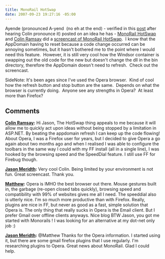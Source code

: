 ```yaml
---
title: MonoRail HotSwap
date: 2007-09-23 19:27:16 -05:00
---
```


Ayende (pronounced A-yend  (no eh at the end) - verified in this [post](http://ayende.com/Blog/archive/2007/09/23/MonoRail.HotSwap-in-Action.aspx) after hearing Colin pronounce it) posted on an idea he has - [MonoRail HotSwap](http://ayende.com/Blog/archive/2007/09/22/Introducing-MonoRail.HotSwap.aspx) and [Colin Ramsay](http://colinramsay.co.uk/) did a [screencast of MonoRail HotSwap](http://colinramsay.co.uk/2007/09/23/hotswap-for-monorail-in-action/).  I know that the AppDomain having to reset because a code change occurred can be annoying sometimes, but it hasn't bothered me to the point where I would need this feature.  However, it is still very cool how the Windsor container is swapping out the old code for the new but doesn't change the dll in the bin directory, therefore the AppDomain doesn't need to refresh.  Check out the screencast.

SideNote: It's been ages since I've used the Opera browser.  Kind of cool how the refresh button and stop button are the same.  Depends on what the browser is currently doing.  Anyone see any strengths in Opera?  At least more than Firefox?

## Comments

**[Colin Ramsay](#104 "2007-09-23 20:02:17"):** Hi Jason, The HotSwap thing appeals to me because it will allow me to quickly act upon ideas without being stopped by a limitation in ASP.NET. By beating the appdomain refresh I can keep up the code flowing! About Opera, I was a Firefox user for years, but I decided to give Opera a go again about two months ago and when I realised I was able to configure the toolbars in the same way I could with my FF install (all in a single line), I was hooked by the browsing speed and the SpeedDial feature. I still use FF for Firebug though.

**[Jason Meridth](#105 "2007-09-23 21:38:55"):** Very cool Colin. Being limited by your environment is not fun. Great screencast. Thank you.

**[Matthew](#106 "2007-09-28 12:06:08"):** Opera is IMHO the best browser out there. Mouse gestures built in, the garbage (re-open closed tabs quickly), browsing speed and compatibility with 99% of websites gives me all I need. The speeddial also is utterly nice. I'm so much more productive than with Firefox. Really, plugins are nice in FF, but never as good as a fast, simple solution that Opera is. The only thing that really sucks in Opera is the Email client. But I prefer Gmail over offline clients anyways. Nice blog BTW Jason, you got me started with Monorails ! I was looking for an alternative at my dot-net only job :)

**[Jason Meridth](#107 "2007-09-28 13:29:28"):** @Matthew Thanks for the Opera information. I started using it, but there are some gmail firefox plugins that I use regularly. I'm researching plugins to Opera. Great news about MonoRail. Glad I could help.

